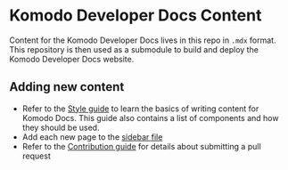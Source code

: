 # Komodo Developer Docs Content

Content for the Komodo Developer Docs lives in this repo in `.mdx` format. This repository is then used as a submodule to build and deploy the Komodo Developer Docs website.


## Adding new content
 - Refer to the [Style guide](STYLE_GUIDE.md) to learn the basics of writing content for Komodo Docs. This guide also contains a list of components and how they should be used.
 - Add each new page to the [sidebar file](https://github.com/KomodoPlatform/komodo-docs-mdx/blob/main/src/data/sidebar.ts)
 - Refer to the [Contribution guide](CONTRIBUTION_GUIDE.md) for details about submitting a pull request
